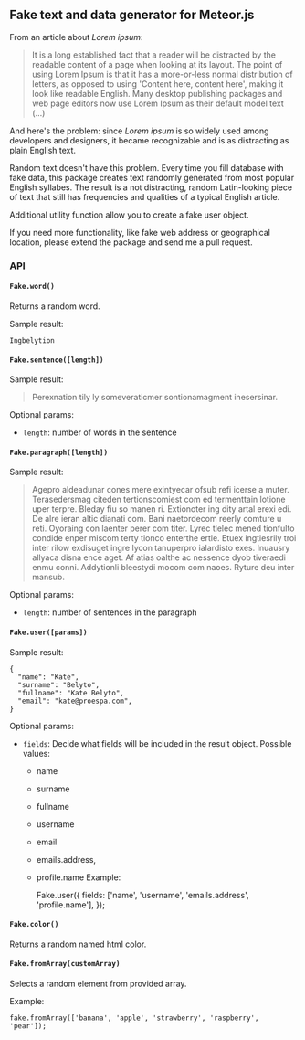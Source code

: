 
## Fake text and data generator for Meteor.js

From an article about *Lorem ipsum*:

> It is a long established fact that a reader will be distracted by the readable content of a page when looking at its layout. The point of using Lorem Ipsum is that it has a more-or-less normal distribution of letters, as opposed to using 'Content here, content here', making it look like readable English. Many desktop publishing packages and web page editors now use Lorem Ipsum as their default model text (...)

And here's the problem: since *Lorem ipsum* is so widely used among developers and designers, it became recognizable and is as distracting as plain English text.

Random text doesn't have this problem. Every time you fill database with fake data, this package creates text randomly generated from most popular English syllabes. The result is a not distracting, random Latin-looking piece of text that still has frequencies and qualities of a typical English article.

Additional utility function allow you to create a fake user object.

If you need more functionality, like fake web address or geographical location, please extend the package and send me a pull request.



### API


#### `Fake.word()`

Returns a random word.

Sample result:

    Ingbelytion

#### `Fake.sentence([length])`

Sample result:

> Perexnation tily ly someveraticmer sontionamagment inesersinar.

Optional params:

- `length`: number of words in the sentence

#### `Fake.paragraph([length])`


Sample result:

> Agepro aldeadunar cones mere exintyecar ofsub refi icerse a muter. Terasedersmag citeden tertionscomiest com ed termenttain lotione uper terpre. Bleday fiu so manen ri. Extionoter ing dity artal erexi edi. De alre ieran altic dianati com. Bani naetordecom reerly comture u reti. Oyoraing con laenter perer com titer. Lyrec tlelec mened tionfulto condide enper miscom terty tionco enterthe ertle. Etuex ingtiesrily troi inter rilow exdisuget ingre lycon tanuperpro ialardisto exes. Inuausry allyaca disna ence aget. Af atias oalthe ac nessence dyob tiveraedi enmu conni. Addytionli bleestydi mocom com naoes. Ryture deu inter mansub.

Optional params:

- `length`: number of sentences in the paragraph

#### `Fake.user([params])`

Sample result:

    {
      "name": "Kate",
      "surname": "Belyto",
      "fullname": "Kate Belyto",
      "email": "kate@proespa.com",
    }

Optional params:
 
- `fields`: Decide what fields will be included in the result object. Possible values:
    - name
    - surname
    - fullname
    - username
    - email
    - emails.address,
    - profile.name
Example:

        Fake.user({
            fields: ['name', 'username', 'emails.address', 'profile.name'],
        });

#### `Fake.color()`

Returns a random named html color.

#### `Fake.fromArray(customArray)`

Selects a random element from provided array.

Example:

    fake.fromArray(['banana', 'apple', 'strawberry', 'raspberry', 'pear']);




